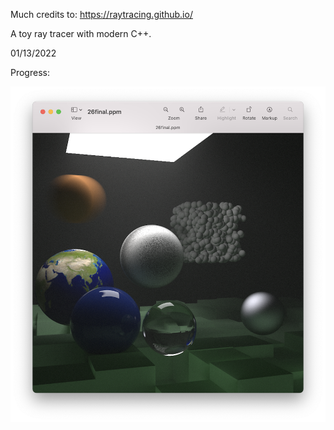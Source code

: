 Much credits to: https://raytracing.github.io/

A toy ray tracer with modern C++.

01/13/2022

Progress:

<img src="https://raw.githubusercontent.com/yxshi610/images/main/2022/01/13-02-25-36-Screen%20Shot%202022-01-13%20at%2002.25.27.png" title="" alt="Screen Shot 2022-01-13 at 02.25.27.png" data-align="center">